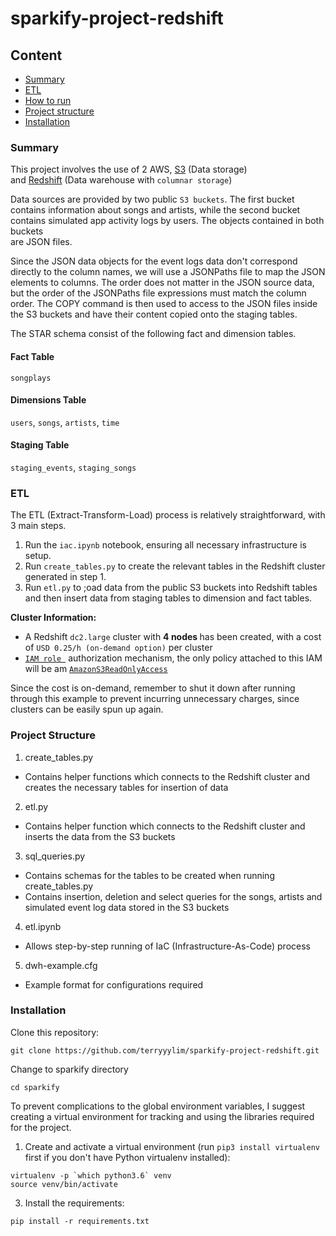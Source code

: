 # sparkify-project-redshift

## Content
* [Summary](#Summary)
* [ETL](#ETL)
* [How to run](#How-to-run)
* [Project structure](#Project-structure)
* [Installation](#Installation)

### Summary
This project involves the use of 2 AWS, [S3](https://aws.amazon.com/en/s3/) (Data storage) <br>
and [Redshift](https://aws.amazon.com/en/redshift/) (Data warehouse with ``columnar storage``)

Data sources are provided by two public ``S3 buckets``. The first bucket contains information about songs and artists, while the second bucket contains simulated app activity logs by users. The objects contained in both buckets <br> are JSON files. 

Since the JSON data objects for the event logs data don't correspond directly to the column names, we will use a JSONPaths file to map the JSON elements to columns. The order does not matter in the JSON source data, but the order of the JSONPaths file expressions must match the column order.
The COPY command is then used to access to the JSON files inside the S3 buckets and have their content copied onto the staging tables.

The STAR schema consist of the following fact and dimension tables.

#### Fact Table
`songplays`

#### Dimensions Table
`users`, `songs`, `artists`, `time`

#### Staging Table
`staging_events`, `staging_songs`

### ETL
The ETL (Extract-Transform-Load) process is relatively straightforward, with 3 main steps.
1. Run the `iac.ipynb` notebook, ensuring all necessary infrastructure is setup.
2. Run `create_tables.py` to create the relevant tables in the Redshift cluster generated in step 1.
3. Run `etl.py` to ;oad data from the public S3 buckets into Redshift tables and then insert data from staging tables to dimension and fact tables.

<b> Cluster Information: </b>
* A Redshift ``dc2.large`` cluster with <b> 4 nodes </b> has been created, with a cost of ``USD 0.25/h (on-demand option)`` per cluster
* [``IAM role ``](https://docs.aws.amazon.com/en_us/IAM/latest/UserGuide/id_roles.html) authorization mechanism, the only policy attached to this IAM will be am [``AmazonS3ReadOnlyAccess``](https://aws.amazon.com/en/blogs/security/organize-your-permissions-by-using-separate-managed-policies/)

Since the cost is on-demand, remember to shut it down after running through this example to prevent incurring unnecessary charges, since clusters can be easily spun up again.

### Project Structure
1. create_tables.py
* Contains helper functions which connects to the Redshift cluster and creates the necessary tables for insertion of data
2. etl.py
* Contains helper function which connects to the Redshift cluster and inserts the data from the S3 buckets 
3. sql_queries.py
* Contains schemas for the tables to be created when running create_tables.py
* Contains insertion, deletion and select queries for the songs, artists and simulated event log data stored in the S3 buckets
4. etl.ipynb
* Allows step-by-step running of IaC (Infrastructure-As-Code) process
5. dwh-example.cfg
* Example format for configurations required

### Installation
Clone this repository:
```
git clone https://github.com/terryyylim/sparkify-project-redshift.git
```

Change to sparkify directory
```
cd sparkify
```

To prevent complications to the global environment variables, I suggest creating a virtual environment for tracking and using the libraries required for the project.

1. Create and activate a virtual environment (run `pip3 install virtualenv` first if you don't have Python virtualenv installed):
```
virtualenv -p `which python3.6` venv
source venv/bin/activate
```

3. Install the requirements:
```
pip install -r requirements.txt
```